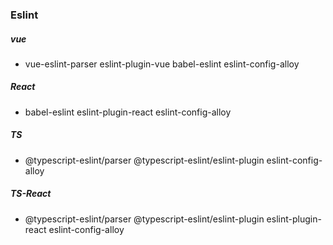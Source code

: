 ### Eslint
##### vue
- vue-eslint-parser eslint-plugin-vue babel-eslint eslint-config-alloy
##### React
- babel-eslint eslint-plugin-react eslint-config-alloy
##### TS
- @typescript-eslint/parser @typescript-eslint/eslint-plugin eslint-config-alloy
##### TS-React
- @typescript-eslint/parser @typescript-eslint/eslint-plugin eslint-plugin-react eslint-config-alloy